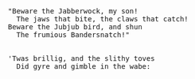 <pre>
  "Beware the Jabberwock, my son!
    The jaws that bite, the claws that catch!
  Beware the Jubjub bird, and shun
    The frumious Bandersnatch!"


  'Twas brillig, and the slithy toves
    Did gyre and gimble in the wabe:
</pre>
